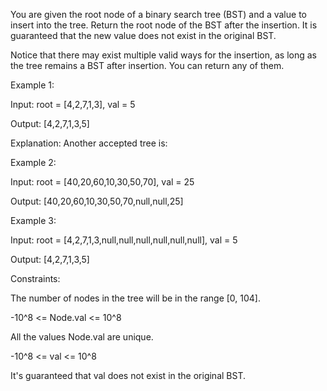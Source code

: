 You are given the root node of a binary search tree (BST) and a value to insert into the tree. Return the root node of the BST after the insertion. It is guaranteed that the new value does not exist in the original BST.

Notice that there may exist multiple valid ways for the insertion, as long as the tree remains a BST after insertion. You can return any of them.

 

Example 1:


Input: root = [4,2,7,1,3], val = 5

Output: [4,2,7,1,3,5]

Explanation: Another accepted tree is:

Example 2:

Input: root = [40,20,60,10,30,50,70], val = 25

Output: [40,20,60,10,30,50,70,null,null,25]

Example 3:

Input: root = [4,2,7,1,3,null,null,null,null,null,null], val = 5

Output: [4,2,7,1,3,5]
 

Constraints:

The number of nodes in the tree will be in the range [0, 104].

-10^8 <= Node.val <= 10^8

All the values Node.val are unique.

-10^8 <= val <= 10^8

It's guaranteed that val does not exist in the original BST.
